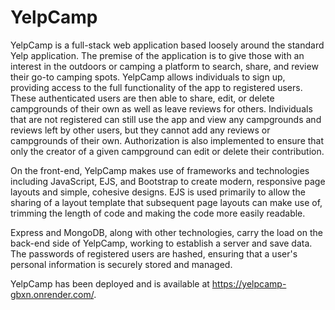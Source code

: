 # YelpCamp

YelpCamp is a full-stack web application based loosely around the standard Yelp application. The premise of the application is to give those with an interest in the outdoors or camping a platform to search, share, and review their go-to camping spots. YelpCamp allows individuals to sign up, providing access to the full functionality of the app to registered users. These authenticated users are then able to share, edit, or delete campgrounds of their own as well as leave reviews for others. Individuals that are not registered can still use the app and view any campgrounds and reviews left by other users, but they cannot add any reviews or campgrounds of their own. Authorization is also implemented to ensure that only the creator of a given campground can edit or delete their contribution.

On the front-end, YelpCamp makes use of frameworks and technologies including JavaScript, EJS, and Bootstrap to create modern, responsive page layouts and simple, cohesive designs. EJS is used primarily to allow the sharing of a layout template that subsequent page layouts can make use of, trimming the length of code and making the code more easily readable.

Express and MongoDB, along with other technologies, carry the load on the back-end side of YelpCamp, working to establish a server and save data. The passwords of registered users are hashed, ensuring that a user's personal information is securely stored and managed.

YelpCamp has been deployed and is available at https://yelpcamp-gbxn.onrender.com/.
